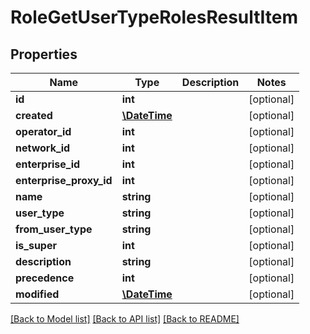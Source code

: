 # RoleGetUserTypeRolesResultItem

## Properties
Name | Type | Description | Notes
------------ | ------------- | ------------- | -------------
**id** | **int** |  | [optional] 
**created** | [**\DateTime**](\DateTime.md) |  | [optional] 
**operator_id** | **int** |  | [optional] 
**network_id** | **int** |  | [optional] 
**enterprise_id** | **int** |  | [optional] 
**enterprise_proxy_id** | **int** |  | [optional] 
**name** | **string** |  | [optional] 
**user_type** | **string** |  | [optional] 
**from_user_type** | **string** |  | [optional] 
**is_super** | **int** |  | [optional] 
**description** | **string** |  | [optional] 
**precedence** | **int** |  | [optional] 
**modified** | [**\DateTime**](\DateTime.md) |  | [optional] 

[[Back to Model list]](../README.md#documentation-for-models) [[Back to API list]](../README.md#documentation-for-api-endpoints) [[Back to README]](../README.md)


